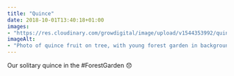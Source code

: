 ```yaml
---
title: "Quince"
date: 2018-10-01T13:40:18+01:00
images: 
- "https://res.cloudinary.com/growdigital/image/upload/v1544353992/quince-44062747435.jpg"
imageAlt: 
- "Photo of quince fruit on tree, with young forest garden in background"
---
```


Our solitary quince in the #ForestGarden 😞

